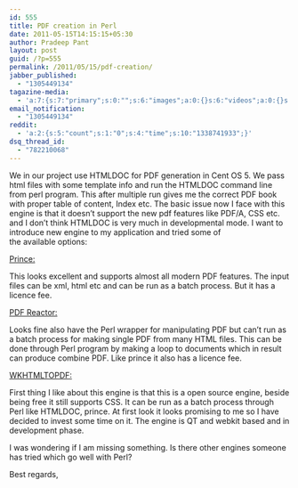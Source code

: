 ```yaml
---
id: 555
title: PDF creation in Perl
date: 2011-05-15T14:15:15+05:30
author: Pradeep Pant
layout: post
guid: /?p=555
permalink: /2011/05/15/pdf-creation/
jabber_published:
  - "1305449134"
tagazine-media:
  - 'a:7:{s:7:"primary";s:0:"";s:6:"images";a:0:{}s:6:"videos";a:0:{}s:11:"image_count";s:1:"0";s:6:"author";s:7:"1995146";s:7:"blog_id";s:7:"1919664";s:9:"mod_stamp";s:19:"2011-05-17 04:11:14";}'
email_notification:
  - "1305449134"
reddit:
  - 'a:2:{s:5:"count";s:1:"0";s:4:"time";s:10:"1338741933";}'
dsq_thread_id:
  - "782210068"
---
```

<div id="_mcePaste">
  <p>
    We in our project use HTMLDOC for PDF generation in Cent OS 5. We pass html files with some template info and run the HTMLDOC command line from perl program. This after multiple run gives me the correct PDF book with proper table of content, Index etc. The basic issue now I face with this engine is that it doesn&#8217;t support the new pdf features like PDF/A, CSS etc. and I don&#8217;t think HTMLDOC is very much in developmental mode. I want to introduce new engine to my application and tried some of the available options:
  </p>
  
  <p>
    <a href="http://www.princexml.com/" target="_blank">Prince:</a>
  </p>
  
  <p>
    This looks excellent and supports almost all modern PDF features. The input files can be xml, html etc and can be run as a batch process. But it has a licence fee.
  </p>
  
  <p>
    <a href="http://www.realobjects.com/" target="_blank">PDF Reactor:</a>
  </p>
  
  <p>
    Looks fine also have the Perl wrapper for manipulating PDF but can&#8217;t run as a batch process for making single PDF from many HTML files. This can be done through Perl program by making a loop to documents which in result can produce combine PDF. Like prince it also has a licence fee.
  </p>
  
  <p>
    <a href="http://code.google.com/p/wkhtmltopdf/" target="_blank">WKHTMLTOPDF:</a>
  </p>
  
  <p>
    First thing I like about this engine is that this is a open source engine, beside being free it still supports CSS. It can be run as a batch process through Perl like HTMLDOC, prince. At first look it looks promising to me so I have decided to invest some time on it. The engine is QT and webkit based and in development phase.
  </p>
  
  <p>
    I was wondering if I am missing something. Is there other engines someone has tried which go well with Perl?
  </p>
  
  <p>
    Best regards,
  </p>
</div>
